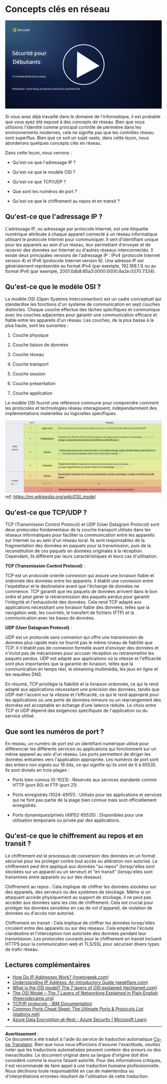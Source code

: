 <!--
CO_OP_TRANSLATOR_METADATA:
{
  "original_hash": "252724eceeb183fb9018f88c5e1a3f0c",
  "translation_date": "2025-09-03T18:56:23+00:00",
  "source_file": "3.1 Networking key concepts.md",
  "language_code": "fr"
}
-->
# Concepts clés en réseau

[![Regarder la vidéo](../../translated_images/3-1_placeholder.4175b570caca311e2bfc7e19ab9e1f14144b17af49b128ea998c2a7211f49795.fr.png)](https://learn-video.azurefd.net/vod/player?id=1d8606a8-8357-4dae-8b8f-0a13c3fddd7a)

Si vous avez déjà travaillé dans le domaine de l'informatique, il est probable que vous ayez été exposé à des concepts de réseau. Bien que nous utilisions l'identité comme principal contrôle de périmètre dans les environnements modernes, cela ne signifie pas que les contrôles réseau sont superflus. Bien que ce soit un sujet vaste, dans cette leçon, nous aborderons quelques concepts clés en réseau.

Dans cette leçon, nous verrons :

 - Qu'est-ce que l'adressage IP ?
   
 - Qu'est-ce que le modèle OSI ?

 

 - Qu'est-ce que TCP/UDP ?

   
 

 - Que sont les numéros de port ?

   
  

 - Qu'est-ce que le chiffrement au repos et en transit ?

## Qu'est-ce que l'adressage IP ?

L'adressage IP, ou adressage par protocole Internet, est une étiquette numérique attribuée à chaque appareil connecté à un réseau informatique utilisant le protocole Internet pour communiquer. Il sert d'identifiant unique pour les appareils au sein d'un réseau, leur permettant d'envoyer et de recevoir des données sur Internet ou d'autres réseaux interconnectés. Il existe deux principales versions de l'adressage IP : IPv4 (protocole Internet version 4) et IPv6 (protocole Internet version 6). Une adresse IP est généralement représentée au format IPv4 (par exemple, 192.168.1.1) ou au format IPv6 (par exemple, 2001:0db8:85a3:0000:0000:8a2e:0370:7334).

## Qu'est-ce que le modèle OSI ?

Le modèle OSI (Open Systems Interconnection) est un cadre conceptuel qui standardise les fonctions d'un système de communication en sept couches distinctes. Chaque couche effectue des tâches spécifiques et communique avec les couches adjacentes pour garantir une communication efficace et fiable entre les appareils d'un réseau. Les couches, de la plus basse à la plus haute, sont les suivantes :

 1. Couche physique
    
 
 2. Couche liaison de données

    
    

 1. Couche réseau

    
   

 1. Couche transport

    

 1. Couche session

    
   

 1. Couche présentation

    
    

 1. Couche application

Le modèle OSI fournit une référence commune pour comprendre comment les protocoles et technologies réseau interagissent, indépendamment des implémentations matérielles ou logicielles spécifiques.

![image](../../translated_images/osilayers.3489744e4715f50913c8f8cfe8deaccdcee6b0642bb18344496faed0abb58051.fr.png)
_ref: https://en.wikipedia.org/wiki/OSI_model_

## Qu'est-ce que TCP/UDP ?

TCP (Transmission Control Protocol) et UDP (User Datagram Protocol) sont deux protocoles fondamentaux de la couche transport utilisés dans les réseaux informatiques pour faciliter la communication entre les appareils sur Internet ou au sein d'un réseau local. Ils sont responsables de la fragmentation des données en paquets pour la transmission, puis de la reconstitution de ces paquets en données originales à la réception. Cependant, ils diffèrent par leurs caractéristiques et leurs cas d'utilisation.

**TCP (Transmission Control Protocol)** :

TCP est un protocole orienté connexion qui assure une livraison fiable et ordonnée des données entre les appareils. Il établit une connexion entre l'expéditeur et le destinataire avant que l'échange de données ne commence. TCP garantit que les paquets de données arrivent dans le bon ordre et peut gérer la retransmission des paquets perdus pour garantir l'intégrité et l'exhaustivité des données. Cela rend TCP adapté aux applications nécessitant une livraison fiable des données, telles que la navigation web, les courriels, le transfert de fichiers (FTP) et la communication avec les bases de données.

**UDP (User Datagram Protocol)** :

UDP est un protocole sans connexion qui offre une transmission de données plus rapide mais ne fournit pas le même niveau de fiabilité que TCP. Il n'établit pas de connexion formelle avant d'envoyer des données et n'inclut pas de mécanismes pour accuser réception ou retransmettre les paquets perdus. UDP est adapté aux applications où la vitesse et l'efficacité sont plus importantes que la garantie de livraison, telles que la communication en temps réel, le streaming multimédia, les jeux en ligne et les requêtes DNS.

En résumé, TCP privilégie la fiabilité et la livraison ordonnée, ce qui le rend adapté aux applications nécessitant une précision des données, tandis que UDP met l'accent sur la vitesse et l'efficacité, ce qui le rend approprié pour les applications où une perte de données mineure ou un réarrangement des données est acceptable en échange d'une latence réduite. Le choix entre TCP et UDP dépend des exigences spécifiques de l'application ou du service utilisé.

## Que sont les numéros de port ?

En réseau, un numéro de port est un identifiant numérique utilisé pour différencier les différents services ou applications qui fonctionnent sur un même appareil au sein d'un réseau. Les ports permettent de diriger les données entrantes vers l'application appropriée. Les numéros de port sont des entiers non signés sur 16 bits, ce qui signifie qu'ils vont de 0 à 65535. Ils sont divisés en trois plages :

- Ports bien connus (0-1023) : Réservés aux services standards comme HTTP (port 80) et FTP (port 21).

- Ports enregistrés (1024-49151) : Utilisés pour les applications et services qui ne font pas partie de la plage bien connue mais sont officiellement enregistrés.

- Ports dynamiques/privés (49152-65535) : Disponibles pour une utilisation temporaire ou privée par des applications.

## Qu'est-ce que le chiffrement au repos et en transit ?

Le chiffrement est le processus de conversion des données en un format sécurisé pour les protéger contre tout accès ou altération non autorisé. Le chiffrement peut être appliqué aux données "au repos" (lorsqu'elles sont stockées sur un appareil ou un serveur) et "en transit" (lorsqu'elles sont transmises entre appareils ou sur des réseaux).

Chiffrement au repos : Cela implique de chiffrer les données stockées sur des appareils, des serveurs ou des systèmes de stockage. Même si un attaquant accède physiquement au support de stockage, il ne peut pas accéder aux données sans les clés de chiffrement. Cela est crucial pour protéger les données sensibles en cas de vol d'appareil, de violation de données ou d'accès non autorisé.

Chiffrement en transit : Cela implique de chiffrer les données lorsqu'elles circulent entre des appareils ou sur des réseaux. Cela empêche l'écoute clandestine et l'interception non autorisée des données pendant leur transmission. Les protocoles courants pour le chiffrement en transit incluent HTTPS pour la communication web et TLS/SSL pour sécuriser divers types de trafic réseau.

## Lectures complémentaires
- [How Do IP Addresses Work? (howtogeek.com)](https://www.howtogeek.com/341307/how-do-ip-addresses-work/)
- [Understanding IP Address: An Introductory Guide (geekflare.com)](https://geekflare.com/understanding-ip-address/)
- [What is the OSI model? The 7 layers of OSI explained (techtarget.com)](https://www.techtarget.com/searchnetworking/definition/OSI)
- [The OSI Model – The 7 Layers of Networking Explained in Plain English (freecodecamp.org)](https://www.freecodecamp.org/news/osi-model-networking-layers-explained-in-plain-english/)
- [TCP/IP protocols - IBM Documentation](https://www.ibm.com/docs/en/aix/7.3?topic=protocol-tcpip-protocols)
- [Common Ports Cheat Sheet: The Ultimate Ports & Protocols List (stationx.net)](https://www.stationx.net/common-ports-cheat-sheet/)
- [Azure Data Encryption-at-Rest - Azure Security | Microsoft Learn](https://learn.microsoft.com/azure/security/fundamentals/encryption-atrest?WT.mc_id=academic-96948-sayoung)

---

**Avertissement** :  
Ce document a été traduit à l'aide du service de traduction automatique [Co-op Translator](https://github.com/Azure/co-op-translator). Bien que nous nous efforcions d'assurer l'exactitude, veuillez noter que les traductions automatisées peuvent contenir des erreurs ou des inexactitudes. Le document original dans sa langue d'origine doit être considéré comme la source faisant autorité. Pour des informations critiques, il est recommandé de faire appel à une traduction humaine professionnelle. Nous déclinons toute responsabilité en cas de malentendus ou d'interprétations erronées résultant de l'utilisation de cette traduction.